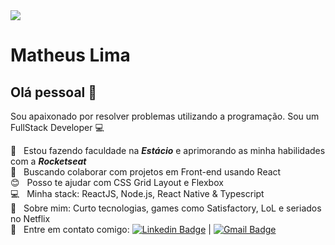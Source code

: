 <img width="auto" src="https://github.com/tgmarinho/tgmarinho/blob/master/banner.png">

# Matheus Lima

## Olá pessoal 👋
Sou apaixonado por resolver problemas utilizando a programação.
Sou um FullStack Developer :computer:

 :rocket:  &nbsp; Estou fazendo faculdade na ***Estácio*** e aprimorando as minha habilidades com a ***Rocketseat***
 <br/> :purple_heart: &nbsp; Buscando colaborar com projetos em Front-end usando React
 <br/> :blush: &nbsp; Posso te ajudar com CSS Grid Layout e Flexbox
 <br/> :computer: &nbsp; Minha stack: ReactJS, Node.js, React Native & Typescript
 <br/> 💬  &nbsp; Sobre mim: Curto tecnologias, games como Satisfactory, LoL e seriados no Netflix
 <br/> :email: &nbsp; Entre em contato comigo: [![Linkedin Badge](https://img.shields.io/badge/-MatheusLima-blue?style=flat-square&logo=Linkedin&logoColor=white&link=https://www.linkedin.com/in/matheus-lima-502b6325/)](https://www.linkedin.com/in/matheus-lima-502b6325/) 
| 
[![Gmail Badge](https://img.shields.io/badge/-tgmarinho@gmail.com-c14438?style=flat-square&logo=Gmail&logoColor=white&link=mailto:tgmarinho@gmail.com)](mailto:tgmarinho@gmail.com)
